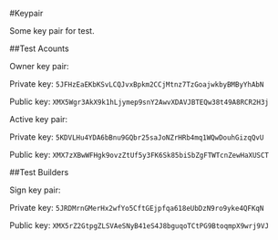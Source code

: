 

#Keypair

Some key pair for test.

##Test Acounts

Owner key pair:

Private key: `5JFHzEaEKbKSvLCQJvxBpkm2CCjMtnz7TzGoajwkbyBMByYhAbN`

Public key: `XMX5Wgr3AkX9k1hLjymep9snY2AwvXDAVJBTEQw38t49A8RCR2H3j`

Active key pair:

Private key: `5KDVLHu4YDA6bBnu9GQbr25saJoNZrHRb4mq1WQwDouhGizqQvU`

Public key: `XMX7zXBwWFHgk9ovzZtUf5y3FK6Sk85biSbZgFTWTcnZewHaXUSCT`

##Test Builders

Sign key pair:

Private key: `5JRDMrnGMerHx2wfYo5CftGEjpfqa618eUbDzN9ro9yke4QFKqN`

Public key: `XMX5rZ2GtpgZLSVAeSNyB41eS4J8bguqoTCtPG9BtoqmpX9wrj9VJ`

